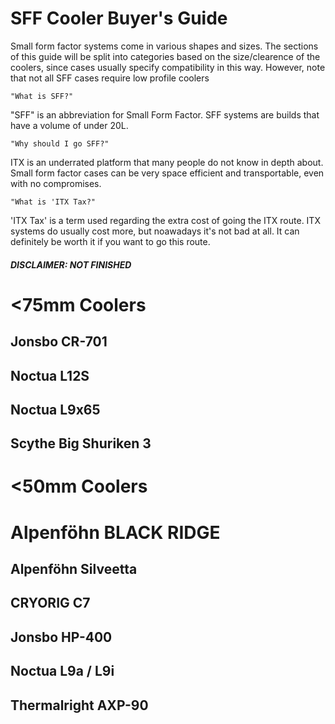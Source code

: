 # SFF Cooler Buyer's Guide

Small form factor systems come in various shapes and sizes. The sections of this guide will be split into categories based on the size/clearence of the coolers, since cases usually specify compatibility in this way. However, note that not all SFF cases require low profile coolers

`"What is SFF?"`

"SFF" is an abbreviation for Small Form Factor. SFF systems are builds that have a volume of under 20L.

`"Why should I go SFF?"`

ITX is an underrated platform that many people do not know in depth about. Small form factor cases can be very space efficient and transportable, even with no compromises. 

`"What is 'ITX Tax?"`

'ITX Tax' is a term used regarding the extra cost of going the ITX route. ITX systems do usually cost more, but noawadays it's not bad at all. It can definitely be worth it if you want to go this route.


##### DISCLAIMER: NOT FINISHED 


# <75mm Coolers 

## Jonsbo CR-701

## Noctua L12S

## Noctua L9x65

## Scythe Big Shuriken 3



# <50mm Coolers 

# Alpenföhn BLACK RIDGE

## Alpenföhn Silveetta

## CRYORIG C7

## Jonsbo HP-400

## Noctua L9a / L9i

## Thermalright AXP-90

